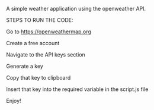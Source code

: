 A simple weather application using the openweather API.

STEPS TO RUN THE CODE:

Go to https://openweathermap.org

Create a free account

Navigate to the API keys section

Generate a key

Copy that key to clipboard

Insert that key into the required variable in the script.js file

Enjoy!
